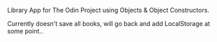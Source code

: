 Library App for The Odin Project using Objects & Object Constructors.

Currently doesn't save all books, will go back and add LocalStorage at some point..
